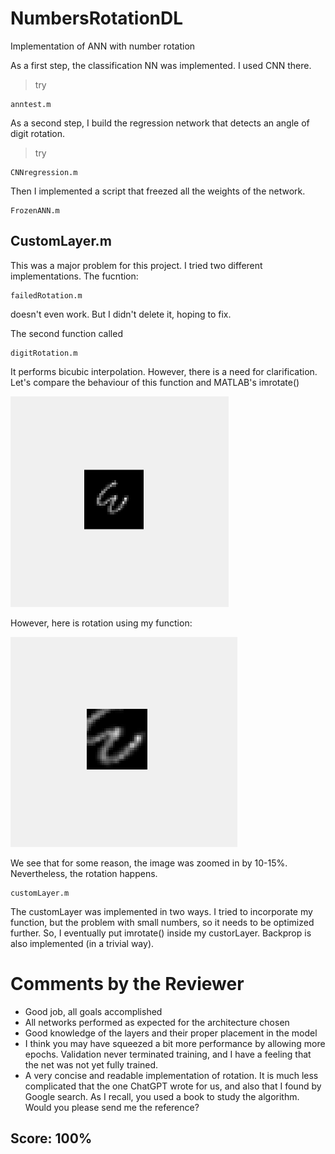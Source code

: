 # NumbersRotationDL
Implementation of ANN with number rotation


As a first step, the classification NN was implemented. I used CNN there. 
> try 
```
anntest.m
```

As a second step, I build the regression network that detects an angle of digit rotation. 
>try
```
CNNregression.m
```

Then I implemented a script that freezed all the weights of the network. 
```
FrozenANN.m
```

## CustomLayer.m
This was a major problem for this project. I tried two different implementations. The fucntion:
```
failedRotation.m
```
doesn't even work. But I didn't delete it, hoping to fix. 

The second function called 
```
digitRotation.m
```
It performs bicubic interpolation. However, there is a need for clarification. Let's compare the behaviour of this function and MATLAB's imrotate()

![imrotate by 180 degrees:](https://github.com/ephemeraldream/NumbersRotationDL/blob/main/Images/imrotate.png)
 
However, here is rotation using my function: 

![bicubic rotation by 180 degrees](https://github.com/ephemeraldream/NumbersRotationDL/blob/main/Images/bicu2.png)

We see that for some reason, the image was zoomed in by 10-15%. Nevertheless, the rotation happens. 

```
customLayer.m
```

The customLayer was implemented in two ways. I tried to incorporate my function, but the problem with small numbers, so it needs to be optimized further. 
So, I eventually put imrotate() inside my custorLayer. Backprop is also implemented (in a trivial way). 




# Comments by the Reviewer
* Good job, all goals accomplished
* All networks performed as expected for the architecture chosen
* Good knowledge of the layers and their proper placement in the model
* I think you may have squeezed a bit more performance by allowing more epochs. Validation never
  terminated training, and I have a feeling that the net was not yet fully trained. 
* A very concise and readable implementation of rotation. It is much less complicated
  that the one ChatGPT wrote for us, and also that I found by Google search.
  As I recall, you used a book to study the algorithm. Would you please send me the reference?

## Score: 100%

